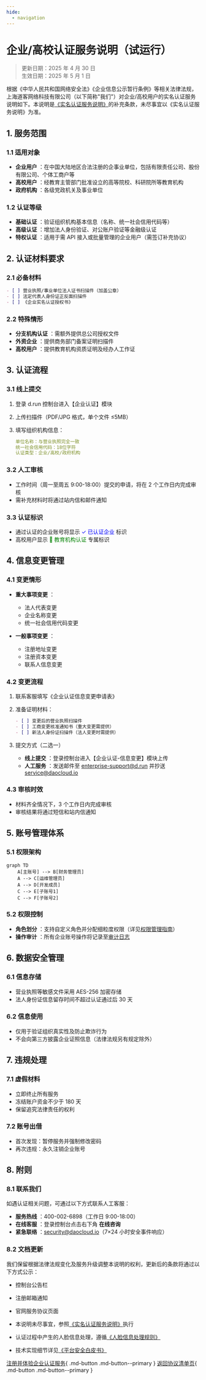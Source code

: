 ```yaml
---
hide:
  - navigation
---
```


# 企业/高校认证服务说明（试运行）

> 更新日期：2025 年 4 月 30 日  
> 生效日期：2025 年 5 月 1 日

根据《中华人民共和国网络安全法》《企业信息公示暂行条例》等相关法律法规，上海道客网络科技有限公司（以下简称"我们"）对企业/高校用户的实名认证服务说明如下。本说明是[《实名认证服务说明》](./name.md)的补充条款，未尽事宜以《实名认证服务说明》为准。

## 1. 服务范围

### 1.1 适用对象

- **企业用户** ：在中国大陆地区合法注册的企事业单位，包括有限责任公司、股份有限公司、个体工商户等
- **高校用户** ：经教育主管部门批准设立的高等院校、科研院所等教育机构
- **政府机构** ：各级党政机关及事业单位

### 1.2 认证等级

- **基础认证** ：验证组织机构基本信息（名称、统一社会信用代码等）
- **高级认证** ：增加法人身份验证、对公账户验证等金融级认证
- **特权认证** ：适用于需 API 接入或批量管理的企业用户（需签订补充协议）

## 2. 认证材料要求

### 2.1 必备材料

```markdown
- [ ] 营业执照/事业单位法人证书扫描件（加盖公章）
- [ ] 法定代表人身份证正反面扫描件
- [ ] 《企业实名认证授权书》
```

### 2.2 特殊情形

- **分支机构认证** ：需额外提供总公司授权文件
- **外资企业** ：提供商务部门备案证明扫描件
- **高校用户** ：提供教育机构资质证明及经办人工作证

## 3. 认证流程

### 3.1 线上提交

1. 登录 d.run 控制台进入【企业认证】模块
2. 上传扫描件（PDF/JPG 格式，单个文件 ≤5MB）
3. 填写组织机构信息：

    ```yaml
    单位名称：与营业执照完全一致
    统一社会信用代码：18位字符
    认证类型：企业/高校/政府机构
    ```

### 3.2 人工审核

- 工作时间（周一至周五 9:00-18:00）提交的申请，将在 2 个工作日内完成审核
- 需补充材料时将通过站内信和邮件通知

### 3.3 认证标识

- 通过认证的企业账号将显示 <span style="color:blue;">✓ 已认证企业</span> 标识
- 高校用户显示 <span style="color:green;">🏫 教育机构认证</span> 专属标识

## 4. 信息变更管理

### 4.1 变更情形

- **重大事项变更** ：
  
    - 法人代表变更
    - 企业名称变更
    - 统一社会信用代码变更

- **一般事项变更** ：
  
    - 注册地址变更
    - 注册资本变更
    - 联系人信息变更

### 4.2 变更流程

1. 联系客服填写《企业认证信息变更申请表》
2. 准备证明材料：

    ```markdown
    - [ ] 变更后的营业执照扫描件
    - [ ] 工商变更核准通知书（重大变更需提供）
    - [ ] 新法人身份证扫描件（法人变更时需提供）
    ```

3. 提交方式（二选一）
   
    - **线上提交** ：登录控制台进入【企业认证-信息变更】模块上传
    - **人工服务** ：发送邮件至 enterprise-support@d.run 并抄送 service@daocloud.io

### 4.3 审核时效

- 材料齐全情况下，3 个工作日内完成审核
- 审核结果将通过短信和站内信通知

## 5. 账号管理体系

### 5.1 权限架构

```mermaid
graph TD
    A[主账号] --> B[财务管理员]
    A --> C[运维管理员]
    A --> D[开发成员]
    C --> E[子账号1]
    C --> F[子账号2]
```

### 5.2 权限控制

- **角色划分** ：支持自定义角色并分配细粒度权限（详见[权限管理指南](../security.md#_4)）
- **操作审计** ：所有企业账号操作将记录至[审计日志](../security.md#_7)

## 6. 数据安全管理

### 6.1 信息存储

- 营业执照等敏感文件采用 AES-256 加密存储
- 法人身份证信息留存时间不超过认证通过后 30 天

### 6.2 信息使用

- 仅用于验证组织真实性及防止欺诈行为
- 不会向第三方披露企业证照信息（法律法规另有规定除外）

## 7. 违规处理

### 7.1 虚假材料

- 立即终止所有服务
- 冻结账户资金不少于 180 天
- 保留追究法律责任的权利

### 7.2 账号出借

- 首次发现：暂停服务并强制修改密码
- 再次违规：永久注销企业账号

## 8. 附则

### 8.1 联系我们

如遇认证相关问题，可通过以下方式联系人工客服：

- **服务热线** ：400-002-6898（工作日 9:00-18:00）
- **在线客服** ：登录控制台点击右下角 **在线咨询**
- **紧急联络** ：security@daocloud.io（7×24 小时安全事件响应）

### 8.2 文档更新

我们保留根据法律法规变化及服务升级调整本说明的权利，更新后的条款将通过以下方式公示：

- 控制台公告栏
- 注册邮箱通知
- 官网服务协议页面

- 本说明未尽事宜，参照[《实名认证服务说明》](./name.md)执行
- 认证过程中产生的人脸信息处理，遵循[《人脸信息处理规则》](./face-id.md)
- 技术实现细节详见[《平台安全白皮书》](../security.md)

[注册并体验企业认证服务](https://console.d.run/enterprise-auth){ .md-button .md-button--primary }
[返回协议清单页](./index.md){ .md-button .md-button--primary }

